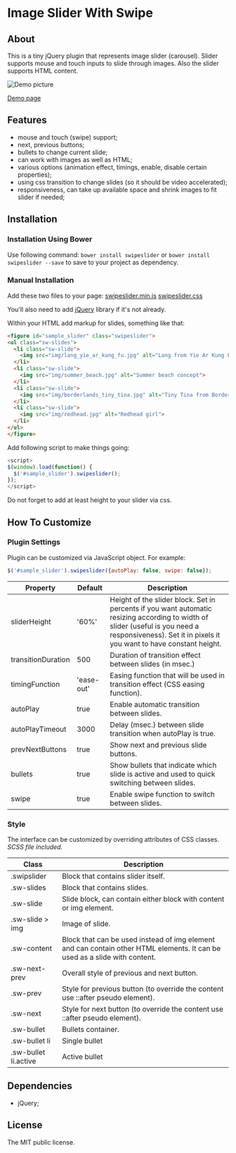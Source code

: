 # Image Slider With Swipe

## About

This is a tiny jQuery plugin that represents image slider (carousel). Slider supports mouse and touch inputs to slide through images. Also the slider supports HTML content.

![Demo picture](http://alexemashev.github.io/swipeslider/img/small_demo.gif)

[Demo page](http://alexemashev.github.io/swipeslider/)

## Features

- mouse and touch (swipe) support;
- next, previous buttons;
- bullets to change current slide;
- can work with images as well as HTML;
- various options (animation effect, timings, enable, disable certain properties);
- using css transition to change slides (so it should be video accelerated);
- responsiveness, can take up available space and shrink images to fit slider if needed;

## Installation

### Installation Using Bower

Use following command:
`bower install swipeslider`
or
`bower install swipeslider --save`
to save to your project as dependency.


### Manual Installation

Add these two files to your page:
[swipeslider.min.js](http://alexemashev.github.io/swipeslider/dist/swipeslider.min.js)
[swipeslider.css](http://alexemashev.github.io/swipeslider/dist/swipeslider.css)

You'll also need to add [jQuery](http://jquery.com/) library if it's not already.

Within your HTML add markup for slides, something like that:

```HTML
<figure id="sample_slider" class="swipeslider">
<ul class="sw-slides">
  <li class="sw-slide">
    <img src="img/lang_yie_ar_kung_fu.jpg" alt="Lang from Yie Ar Kung Fu">
  </li>
  <li class="sw-slide">
    <img src="img/summer_beach.jpg" alt="Summer beach concept">
  </li>
  <li class="sw-slide">
    <img src="img/borderlands_tiny_tina.jpg" alt="Tiny Tina from Borderlands 2">
  </li>
  <li class="sw-slide">
    <img src="img/redhead.jpg" alt="Redhead girl">
  </li>
</ul>
</figure>
```

Add following script to make things going:

```JavaScript
<script>
$(window).load(function() {
  $('#sample_slider').swipeslider();
});
</script>
```

Do not forget to add at least height to your slider via css.

## How To Customize

### Plugin Settings

Plugin can be customized via JavaScript object. For example:

```JavaScript
$('#sample_slider').swipeslider({autoPlay: false, swipe: false});
```

| Property         | Default   | Description                                                                       |
|------------------|-----------|----------------------------------------------------------------------------------|
|sliderHeight|'60%'       |Height of the slider block. Set in percents if you want automatic resizing according to width of slider (useful is you need a responsiveness). Set it in pixels it you want to have constant height.|
|transitionDuration|500       |Duration of transition effect between slides (in msec.)|
|timingFunction    |'ease-out'|Easing function that will be used in transition effect (CSS easing function).|
|autoPlay          |true      |Enable automatic transition between slides.|
|autoPlayTimeout   |3000      |Delay (msec.) between slide transition when autoPlay is true.|
|prevNextButtons   |true      |Show next and previous slide buttons.|
|bullets           |true      |Show bullets that indicate which slide is active and used to quick switching between slides.|
|swipe             |true      |Enable swipe function to switch between slides.|

### Style

The interface can be customized by overriding attributes of CSS classes. *SCSS file included.*

| Class | Description |
|--------|--------|
|.swipslider |Block that contains slider itself.|
|.sw-slides |Block that contains slides.|
|.sw-slide |Slide block, can contain either block with content or img element.|
|.sw-slide > img |Image of slide.|
|.sw-content |Block that can be used instead of img element and can contain other HTML elements. It can be used as a slide with content.|
|.sw-next-prev  |Overall style of previous and next button.|
|.sw-prev  |Style for previous button (to override the content use ::after pseudo element).|
|.sw-next  |Style for next button (to override the content use ::after pseudo element).|
|.sw-bullet  |Bullets container.|
|.sw-bullet li  |Single bullet|
|.sw-bullet li.active  |Active bullet|

## Dependencies

- jQuery;

## License

The MIT public license.